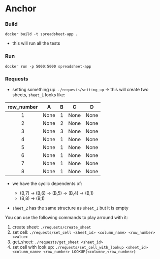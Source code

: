 # Anchor

### Build
`docker build -t spreadsheet-app .`
- this will run all the tests

### Run
`docker run -p 5000:5000 spreadsheet-app`

### Requests

- setting something up: `./requests/setting_up` -> this will create two sheets, `sheet_1` looks like:


| row_number | A | B | C | D |
| :---: | :---: | :---: | :---: | :---: |
| 1 | None | 1 | None | None |
| 2 | None | 2 | None | None |
| 3 | None | 3 | None | None |
| 4 | None | 1 | None | None |
| 5 | None | 1 | None | None |
| 6 | None | 1 | None | None |
| 7 | None | 1 | None | None |
| 8 | None | 1 | None | None |

- we have the cyclic dependents of: 
    - (B,7) -> (B,6) -> (B,5) -> (B,4) -> (B,1) 
    - (B,8) -> (B,1)

- `sheet_2` has the same structure as `sheet_1` but it is empty

You can use the following commands to play arround with it:

1. create sheet: `./requests/create_sheet`
2. set cell: `./requests/set_cell <sheet_id> <column_name> <row_number> <value>`
3. get_sheet: `./requests/get_sheet <sheet_id>`
4. set cell with look up: `./requests/set_cell_with_lookup <sheet_id> <column_name> <row_number> LOOKUP(<column>,<row_number>)`